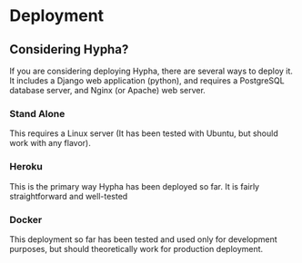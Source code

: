 # Deployment

## Considering Hypha?

If you are considering deploying Hypha, there are several ways to deploy it. It includes a Django web application \(python\), and requires a PostgreSQL database server, and Nginx \(or Apache\) web server.

### Stand Alone

This requires a Linux server \(It has been tested with Ubuntu, but should work with any flavor\).

### Heroku

This is the primary way Hypha has been deployed so far. It is fairly straightforward and well-tested

### Docker

This deployment so far has been tested and used only for development purposes, but should theoretically work for production deployment.

